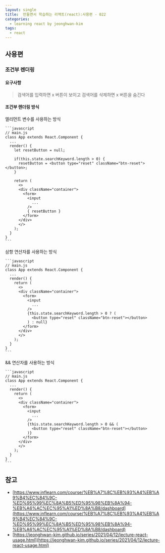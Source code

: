 ```yaml
---
layout: single
title:  만들면서 학습하는 리액트(react):사용편 - 022
categories: 
  - learning react by jeonghwan-kim
tags: 
  - react
---
```


## 사용편

### 조건부 렌더링

#### 요구사항

> 검색어를 입력하면 x 버튼이 보이고 검색어를 삭제하면 x 버튼을 숨긴다

#### 조건부 렌더링 방식

엘리먼트 변수를 사용하는 방식

    ```javascript
    // main.js
    class App extends React.Component {
      ...
      render() {
        let resetButton = null;

        if(this.state.searchKeyword.length > 0) {
          resetButton = <button type="reset" className="btn-reset"></button>;
        }

        return (
          <>
          <div className="container">
            <form>
              <input
                ...
              />
              { resetButton }
            </form>
          </div>
          </>
        );
      }
    }
    ```

삼항 연산자를 사용하는 방식

    ```javascript
    // main.js
    class App extends React.Component {
      ...
      render() {
        return (
          <>
          <div className="container">
            <form>
              <input
                ...
              />
              {this.state.searchKeyword.length > 0 ? (
                <button type="reset" className="btn-reset"></button>
              ) : null}
            </form>
          </div>
          </>
        );
      }
    }
    ```

&& 연산자를 사용하는 방식

    ```javascript
    // main.js
    class App extends React.Component {
      ...
      render() {
        return (
          <>
          <div className="container">
            <form>
              <input
                ...
              />
              {this.state.searchKeyword.length > 0 && (
                <button type="reset" className="btn-reset"></button>
              )}
            </form>
          </div>
          </>
        );
      }
    }
    ```

## 참고
- [https://www.inflearn.com/course/%EB%A7%8C%EB%93%A4%EB%A9%B4%EC%84%9C-%ED%95%99%EC%8A%B5%ED%95%98%EB%8A%94-%EB%A6%AC%EC%95%A1%ED%8A%B8/dashboard](https://www.inflearn.com/course/%EB%A7%8C%EB%93%A4%EB%A9%B4%EC%84%9C-%ED%95%99%EC%8A%B5%ED%95%98%EB%8A%94-%EB%A6%AC%EC%95%A1%ED%8A%B8/dashboard)
- [https://jeonghwan-kim.github.io/series/2021/04/12/lecture-react-usage.html](https://jeonghwan-kim.github.io/series/2021/04/12/lecture-react-usage.html)
